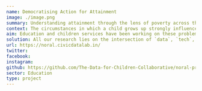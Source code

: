 ```yaml
---
name: Democratising Action for Attainment
image: ./image.png
summary: Understanding attainment through the lens of poverty across the Northern Alliance region of Scotland.
context: The circumstances in which a child grows up strongly influences their outcomes across Scotland. Impacts of child poverty on the attainment of a child which need to be holistically assessed to better understand how it affects them. There are structural inequalities in the resources available to these children and the support provided to best utilise them.
aim: Education and children services have been working on these problems for years to understand the challenges faced by a child growing in the different local contexts by attempting to follow the journey of a child through the system. One way they are trying to achieve this is by interacting with various sources of data and platforms available to them that help them understand the same.
solution: All our research lies on the intersection of `data`, `tech`, `design` and `social science` to understand all aspects of the ecosystem and suggest solutions that strengthen the course of civic engagements. Through our research we interacted with the stakeholders to understand their role in the ecosystem, the tools their are engaging with, their current experiences and their aspirations for an ideal future. Through all these inputs were able to identify the preferences of various stakeholders and their requirements from a new platform.
url: https://noral.civicdatalab.in/
twitter:
facebook:
instagram:
github: https://github.com/The-Data-for-Children-Collaborative/noral-project
sector: Education
type: project
---
```

